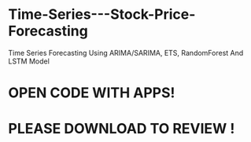# Time-Series---Stock-Price-Forecasting
Time Series Forecasting Using ARIMA/SARIMA, ETS, RandomForest And LSTM Model
# OPEN CODE WITH APPS!
# PLEASE DOWNLOAD TO REVIEW !
